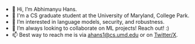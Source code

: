 - 👋 Hi, I’m Abhimanyu Hans.
- 💼 I'm a CS graduate student at the University of Maryland, College Park.
- 👀 I’m interested in language models, security, and robustness.
- 🤝 I’m always looking to collaborate on ML projects! Reach out! :)
- 📫 Best way to reach me is via [ahans1@cs.umd.edu](mailto:ahans1@cs.umd.edu) or on [Twitter/X](https://x.com/ahans30).

<!---
ahans30/ahans30 is a ✨ special ✨ repository because its `README.md` (this file) appears on your GitHub profile.
You can click the Preview link to take a look at your changes.
--->
